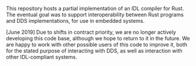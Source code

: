 This repository hosts a partial implementation of an IDL compiler
for Rust. The eventual goal was to support interoperability between Rust
programs and DDS implementations, for use in embedded systems.

[June 2019] Due to shifts in contract priority, we are no longer actively
developing this code base, although we hope to return to it in the future. We
are happy to work with other possible users of this code to improve it, both for
the stated purpose of interacting with DDS, as well as interaction with other
IDL-compliant systems.
